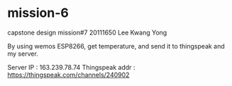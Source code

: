 # mission-6
capstone design mission#7
20111650 Lee Kwang Yong

By using wemos ESP8266, get temperature, and send it to thingspeak and my server.

Server IP : 163.239.78.74
Thingspeak addr : https://thingspeak.com/channels/240902
